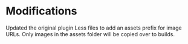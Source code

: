 # Modifications

Updated the original plugin Less files to add an assets prefix for image URLs. Only images in the assets folder will be copied over to builds.
